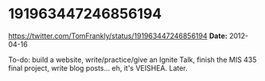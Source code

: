 # 191963447246856194
https://twitter.com/TomFrankly/status/191963447246856194
**Date:** 2012-04-16

To-do: build a website, write/practice/give an Ignite Talk, finish the MIS 435 final project, write blog posts... eh, it's VEISHEA. Later.
